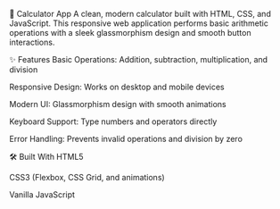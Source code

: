 🧮 Calculator App
A clean, modern calculator built with HTML, CSS, and JavaScript. This responsive web application performs basic arithmetic operations with a sleek glassmorphism design and smooth button interactions.

✨ Features
Basic Operations: Addition, subtraction, multiplication, and division

Responsive Design: Works on desktop and mobile devices

Modern UI: Glassmorphism design with smooth animations

Keyboard Support: Type numbers and operators directly

Error Handling: Prevents invalid operations and division by zero

🛠️ Built With
HTML5

CSS3 (Flexbox, CSS Grid, and animations)

Vanilla JavaScript
